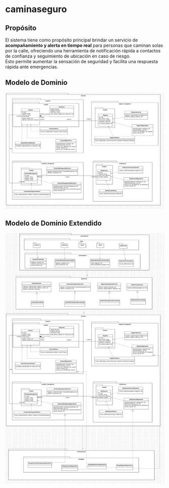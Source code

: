 # caminaseguro

## Propósito

El sistema tiene como propósito principal brindar un servicio de **acompañamiento y alerta en tiempo real** para personas que caminan solas por la calle, ofreciendo una herramienta de notificación rápida a contactos de confianza y seguimiento de ubicación en caso de riesgo.  
Esto permite aumentar la sensación de seguridad y facilita una respuesta rápida ante emergencias.

## Modelo de Dominio
![](/diagramas/modelo_dominio.png)

## Modelo de Dominio Extendido
![](/diagramas/modelo_dominio_extendido.png)

